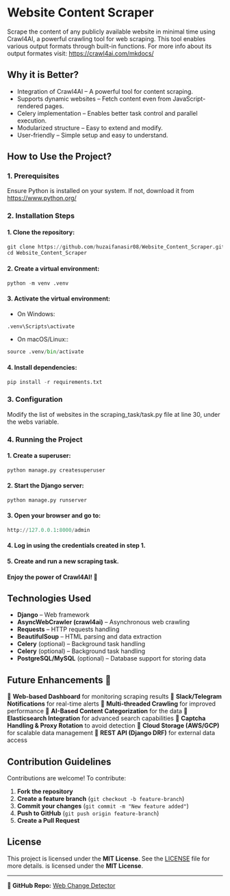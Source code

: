 # Website Content Scraper
Scrape the content of any publicly available website in minimal time using Crawl4AI, a powerful crawling tool for web scraping. This tool enables various output formats through built-in functions.
For more info about its output formates visit: https://crawl4ai.com/mkdocs/
## Why it is Better?
* Integration of Crawl4AI – A powerful tool for content scraping.
* Supports dynamic websites – Fetch content even from JavaScript-rendered pages.
* Celery implementation – Enables better task control and parallel execution.
* Modularized structure – Easy to extend and modify.
* User-friendly – Simple setup and easy to understand.
## How to Use the Project?
### 1. Prerequisites
Ensure Python is installed on your system. If not, download it from https://www.python.org/
### 2. Installation Steps
  #### 1. Clone the repository:
```python
git clone https://github.com/huzaifanasir08/Website_Content_Scraper.git
cd Website_Content_Scraper
```
  #### 2. Create a virtual environment:
```python
python -m venv .venv
```
  #### 3. Activate the virtual environment:
* On Windows:
```python
.venv\Scripts\activate
```
* On macOS/Linux::
```python
source .venv/bin/activate
```
  #### 4. Install dependencies:
```python
pip install -r requirements.txt
```
### 3. Configuration
Modify the list of websites in the scraping_task/task.py file at line 30, under the webs variable.

### 4. Running the Project
  #### 1. Create a superuser:
  ```python
python manage.py createsuperuser
```
#### 2. Start the Django server:
  ```python
python manage.py runserver
```
#### 3. Open your browser and go to:
  ```python
http://127.0.0.1:8000/admin
```
#### 4. Log in using the credentials created in step 1.
#### 5. Create and run a new scraping task.
#### Enjoy the power of Crawl4AI! 🚀

## Technologies Used

- **Django** – Web framework
- **AsyncWebCrawler (crawl4ai)** – Asynchronous web crawling
- **Requests** – HTTP requests handling
- **BeautifulSoup** – HTML parsing and data extraction
- **Celery** (optional) – Background task handling
- **Celery** (optional) – Background task handling
- **PostgreSQL/MySQL** (optional) – Database support for storing data

## Future Enhancements 🚀

🔹 **Web-based Dashboard** for monitoring scraping results
🔹 **Slack/Telegram Notifications** for real-time alerts
🔹 **Multi-threaded Crawling** for improved performance
🔹 **AI-Based Content Categorization** for the data
🔹 **Elasticsearch Integration** for advanced search capabilities
🔹 **Captcha Handling & Proxy Rotation** to avoid detection
🔹 **Cloud Storage (AWS/GCP)** for scalable data management
🔹 **REST API (Django DRF)** for external data access

## Contribution Guidelines

Contributions are welcome! To contribute:

1. **Fork the repository**
2. **Create a feature branch** (`git checkout -b feature-branch`)
3. **Commit your changes** (`git commit -m "New feature added"`)
4. **Push to GitHub** (`git push origin feature-branch`)
5. **Create a Pull Request**

## License

This project is licensed under the **MIT License**. See the [LICENSE](LICENSE) file for more details. is licensed under the **MIT License**.

---

**🔗 GitHub Repo:** [Web Change Detector](https://github.com/huzaifanasir08/Website_Content_Scraper)



